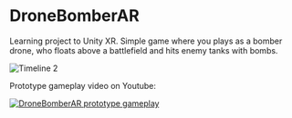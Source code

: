 # DroneBomberAR
Learning project to Unity XR. Simple game where you plays as a bomber drone, who floats above a battlefield and hits enemy tanks with bombs.

![Timeline 2](https://github.com/user-attachments/assets/f193db64-e170-47ee-8515-7d87aa8f5230)

Prototype gameplay video on Youtube:

[![DroneBomberAR prototype gameplay](https://markdown-videos-api.jorgenkh.no/url?url=https%3A%2F%2Fyoutu.be%2F9skxDK8LB9k)](https://youtu.be/9skxDK8LB9k)
